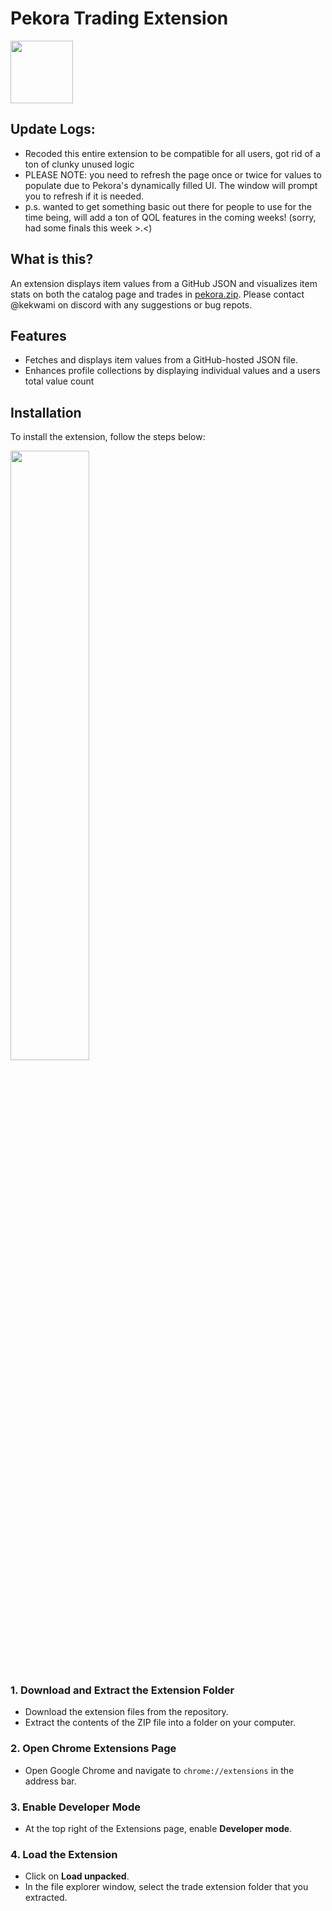 # Pekora Trading Extension

<img src="https://www.pekora.zip/images/thumbnails/1d1dbf7959ffe6f8a0519362224b17454c8c61568ca4f8725ec4f37e00b3cf65.png" width="100" height="100" />

## Update Logs:
+ Recoded this entire extension to be compatible for all users, got rid of a ton of clunky unused logic
+ PLEASE NOTE: you need to refresh the page once or twice for values to populate due to Pekora's dynamically filled UI. The window will prompt you to refresh if it is needed.
+ p.s. wanted to get something basic out there for people to use for the time being, will add a ton of QOL features in the coming weeks! (sorry, had some finals this week >.<)

## What is this?

An extension displays item values from a GitHub JSON and visualizes item stats on both the catalog page and trades in [pekora.zip](https://www.pekora.zip). Please contact @kekwami on discord with any suggestions or bug repots.

## Features

* Fetches and displays item values from a GitHub-hosted JSON file.
* Enhances profile collections by displaying individual values and a users total value count

## Installation

To install the extension, follow the steps below:

<img src="https://cdn.discordapp.com/attachments/1364006085194813602/1368332890286460948/image.png?ex=6817d6cf&is=6816854f&hm=8aeffc911ea96150b522ac8c259124355a5c838f1c004d0e10d96f4de49ee8af&=&format=webp&quality=lossless" style="width: 50%; height: 50%;" />

### 1. **Download and Extract the Extension Folder**

* Download the extension files from the repository.
* Extract the contents of the ZIP file into a folder on your computer.

### 2. **Open Chrome Extensions Page**

* Open Google Chrome and navigate to `chrome://extensions` in the address bar.

### 3. **Enable Developer Mode**

* At the top right of the Extensions page, enable **Developer mode**.

### 4. **Load the Extension**

* Click on **Load unpacked**.
* In the file explorer window, select the trade extension folder that you extracted.

